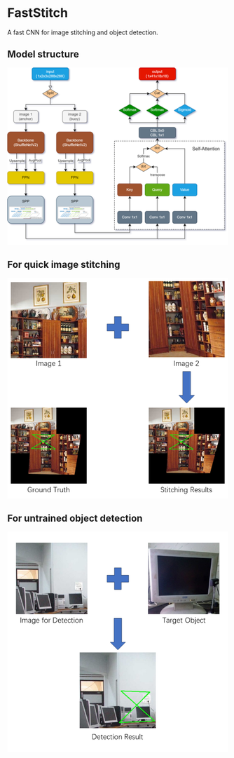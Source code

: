 # FastStitch
A fast CNN for image stitching and object detection.

## Model structure
![FastStitch](./figures/FastStitch.png)

## For quick image stitching
![Stitching](./figures/Stitching.png)

## For untrained object detection
![Detection](./figures/Detection.png)
